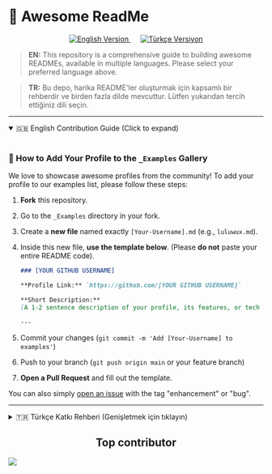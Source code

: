 # 🚀 Awesome ReadMe

<p align="center">
  <a href="./EN/README.md">
    <img src="https://img.shields.io/badge/Language-English-blue.svg?style=for-the-badge" alt="English Version" />
  </a>
  &nbsp;&nbsp;&nbsp;&nbsp;
  <a href="./TR/README.md">
    <img src="https://img.shields.io/badge/Dil-T%C3%BCrk%C3%A7e-red.svg?style=for-the-badge" alt="Türkçe Versiyon" />
  </a>
</p>

> **EN:** This repository is a comprehensive guide to building awesome READMEs, available in multiple languages. Please select your preferred language above.

> **TR:** Bu depo, harika README'ler oluşturmak için kapsamlı bir rehberdir ve birden fazla dilde mevcuttur. Lütfen yukarıdan tercih ettiğiniz dili seçin.

---

<details open>
<summary>🇬🇧 English Contribution Guide (Click to expand)</summary>
<br>

### 🚀 How to Add Your Profile to the `_Examples` Gallery

We love to showcase awesome profiles from the community! To add your profile to our examples list, please follow these steps:

1.  **Fork** this repository.
2.  Go to the `_Examples` directory in your fork.
3.  Create a **new file** named exactly `[Your-Username].md` (e.g., `luluwux.md`).
4.  Inside this new file, **use the template below**. (Please **do not** paste your entire README code).

    ```markdown
    ### [YOUR GITHUB USERNAME]

    **Profile Link:** `https://github.com/[YOUR GITHUB USERNAME]`

    **Short Description:**
    [A 1-2 sentence description of your profile, its features, or tech stack.]

    ---
    ```

5.  Commit your changes (`git commit -m 'Add [Your-Username] to examples'`)
6.  Push to your branch (`git push origin main` or your feature branch)
7.  **Open a Pull Request** and fill out the template.

You can also simply [open an issue](https://github.com/luluwux/Awesome-ReadMe/issues/new) with the tag "enhancement" or "bug".

</details>

---

<details>
<summary>🇹🇷 Türkçe Katkı Rehberi (Genişletmek için tıklayın)</summary>
<br>

### 🚀 Profilinizi `_Examples` Galerisine Nasıl Eklersiniz?

Topluluktan gelen harika profilleri sergilemeyi seviyoruz! Profilinizi örnek listemize eklemek için lütfen şu adımları izleyin:

1.  Bu depoyu (repository) **Fork**'layın.
2.  Kendi fork'unuzda `_Examples` klasörüne gidin.
3.  Tam olarak `[KullaniciAdiniz].md` adında **yeni bir dosya** oluşturun (Örn: `luluwux.md`).
4.  Bu yeni dosyanın içine **aşağıdaki şablonu kullanın**. (Lütfen **tüm README kodunuzu yapıştırmayın**).

    ```markdown
    ### [GITHUB KULLANICI ADINIZ]

    **Profil Linki:** `https://github.com/[GITHUB KULLANICI ADINIZ]`

    **Kısa Açıklama:**
    [Profilinizi 1-2 cümle ile açıklayın. Hangi teknolojileri kullandığınızdan veya profilinizin öne çıkan özelliğinden bahsedebilirsiniz.]

    ---
    ```

5.  Değişikliklerinizi commit'leyin (`git commit -m 'Add [KullaniciAdiniz] to examples'`)
6.  Branch'inize push'layın (`git push origin main` veya kendi feature branch'iniz)
7.  Bir **Pull Request açın** ve karşınıza çıkan şablonu doldurun.

</details>

<h2 align="center">Top contributor</h2>

<a href="https://github.com/github.com/luluwux/graphs/contributors">
  <img src="https://contrib.rocks/image?repo=luluwux/Awesome-ReadMe" />
</a>
